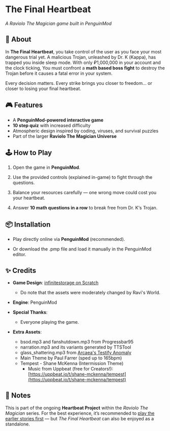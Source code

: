 The Final Heartbeat
===================

_A Raviolo The Magician game built in PenguinMod_

📖 About
--------

In **The Final Heartbeat**, you take control of the user as you face your most dangerous trial yet. A malicious Trojan, unleashed by Dr. &Kappa; (Kappa), has trapped you inside sleep mode. With only ₽1,000,000 in your account and the clock ticking, You must confront a **math based boss fight** to destroy the Trojan before it causes a fatal error in your system.

Every decision matters. Every strike brings you closer to freedom… or closer to losing your final heartbeat.

🎮 Features
-----------

*   A **PenguinMod-powered interactive game**
*   **10 step quiz** with increased difficulty
*   Atmospheric design inspired by coding, viruses, and survival puzzles
*   Part of the larger **Raviolo The Magician Universe**
    

🕹️ How to Play
---------------

1.  Open the game in **PenguinMod**.
    
2.  Use the provided controls (explained in-game) to fight through the questions.
    
3.  Balance your resources carefully — one wrong move could cost you your heartbeat.
    
4.  Answer **10 math questions in a row** to break free from Dr. Κ’s Trojan.
    

📦 Installation
---------------

*   Play directly online via **PenguinMod** (recommended).
    
*   Or download the .pmp file and load it manually in the PenguinMod editor.

✨ Credits
---------

*   **Game Design**: [infinitestorage on Scratch](https://scratch.mit.edu/users/infinitestorage/)
    *  Do note that the assets were moderately changed by Ravi's World.
    
*   **Engine**: PenguinMod
    
*   **Special Thanks**:
    *   Everyone playing the game.

*   **Extra Assets**:
    *   bsod.mp3 and fanshutdown.mp3 from Progressbar95
    *   narration.mp3 and its variants generated by TTSTool
    *   glass_shattering.mp3 from [Arcaea's Testify Anomaly](https://youtu.be/Gbfhzz83EQ4?si=XY0emuDNh8ixn2vp&t=186)
    *   Main Theme by Paul Farrer (sped up to 165bpm)
    *   Tempest - Shane McKenna (Intermission Theme)
        *   Music from Uppbeat (free for Creators!):
            [https://uppbeat.io/t/shane-mckenna/tempest](https://uppbeat.io/t/shane-mckenna/tempest)
    

📢 Notes
--------

This is part of the ongoing **Heartbeat Project** within the _Raviolo The Magician_ series. For the best experience, it’s recommended to [play the earlier stories first](https://sites.google.com/view/1000-heartbeats/prologue) — but _The Final Heartbeat_ can also be enjoyed as a standalone.